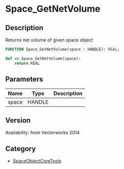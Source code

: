 # Space_GetNetVolume

## Description
Returns net volume of given space object

```pascal
FUNCTION Space_GetNetVolume(space : HANDLE): REAL;
```

```python
def vs.Space_GetNetVolume(space):
    return REAL
```

## Parameters
|Name|Type|Description|
|---|---|---|
|space|HANDLE|   |

## Version
Availability: from Vectorworks 2014

## Category
* [SpaceObjectCoreTools](../Categories/SpaceObjectCoreTools.md)
